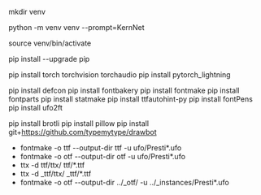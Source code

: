 
mkdir venv

python -m venv venv --prompt=KernNet

source venv/bin/activate

pip install --upgrade pip

pip install torch torchvision torchaudio
pip install pytorch_lightning

pip install defcon
pip install fontbakery
pip install fontmake
pip install fontparts
pip install statmake
pip install ttfautohint-py
pip install fontPens
pip install ufo2ft

pip install brotli
pip install pillow
pip install git+https://github.com/typemytype/drawbot

* fontmake -o ttf --output-dir ttf -u ufo/Presti*.ufo
* fontmake -o otf --output-dir otf -u ufo/Presti*.ufo
* ttx -d ttf/ttx/ ttf/*.ttf
* ttx -d _ttf/ttx/ _ttf/*.ttf
* fontmake -o otf --output-dir ../_otf/ -u ../_instances/Presti*.ufo